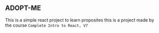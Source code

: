 ## ADOPT-ME
This is a simple react project to learn proposites this is a project made by the course ``Complete Intro to React, V7``